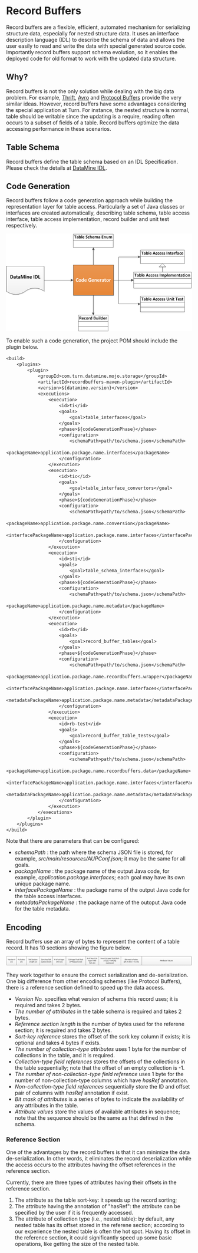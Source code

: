 # Record Buffers

Record buffers are a flexible, efficient, automated mechanism for serializing structure data, especially for nested structure data. It uses an interface description language (IDL) to describe the schema of data and allows the user easily to read and write the data with special generated source code. Importantly record buffers support schema evolution, so it enables the deployed code for old format to work with the updated data structure.

## Why?

Record buffers is not the only solution while dealing with the big data problem. For example, [Thrift](https://thrift.apache.org/), [Avro](http://avro.apache.org/) and [Protocol Buffers](https://code.google.com/p/protobuf/) provide the very similar ideas. However, record buffers have some advantages considering the special application at Turn. For instance, the nested structure is normal, table should be writable since the updating is a require, reading often occurs to a subset of fields of a table. Record buffers optimize the data accessing performance in these scenarios. 


## Table Schema

Record buffers define the table schema based on an IDL Specification. Please check the details at [DataMine IDL](../doc/DataMine_IDL.md).

## Code Generation
<a name="code_generation"></a>

Record buffers follow a code generation approach while building the representation layer for table access. Particularly a set of Java classes or interfaces are created automatically, describing table schema, table access interface, table access implementation, record builder and unit test respectively. 

<img float="center" src="./doc/res/code_gen.png" width="" height="" border="0" alt="">

To enable such a code generation, the project POM should include the plugin below. 

	<build>
		<plugins>
			<plugin>
				<groupId>com.turn.datamine.mojo.storage</groupId>
				<artifactId>recordbuffers-maven-plugin</artifactId>
				<version>${datamine.version}</version>
				<executions>
					<execution>
						<id>ti</id>
						<goals>
							<goal>table_interfaces</goal>
						</goals>
						<phase>${codeGenerationPhase}</phase>
						<configuration>
							<schemaPath>path/to/schema.json</schemaPath>				
							<packageName>application.package.name.interfaces</packageName>
						</configuration>
					</execution>
					<execution>
						<id>tic</id>
						<goals>
							<goal>table_interface_convertors</goal>
						</goals>
						<phase>${codeGenerationPhase}</phase>
						<configuration>
							<schemaPath>path/to/schema.json</schemaPath>
							<packageName>application.package.name.conversion</packageName>
							<interfacePackageName>application.package.name.interfaces</interfacePackageName>
						</configuration>
					</execution>
					<execution>
						<id>sti</id>
						<goals>
							<goal>table_schema_interfaces</goal>
						</goals>
						<phase>${codeGenerationPhase}</phase>
						<configuration>
							<schemaPath>path/to/schema.json</schemaPath>
							<packageName>application.package.name.metadata</packageName>
						</configuration>
					</execution>
					<execution>
						<id>rb</id>
						<goals>
							<goal>record_buffer_tables</goal>
						</goals>
						<phase>${codeGenerationPhase}</phase>
						<configuration>
							<schemaPath>path/to/schema.json</schemaPath>
							<packageName>application.package.name.recordbuffers.wrapper</packageName>
							<interfacePackageName>application.package.name.interfaces</interfacePackageName>
							<metadataPackageName>application.package.name.metadata</metadataPackageName>
						</configuration>
					</execution>
					<execution>
						<id>rb-test</id>
						<goals>
							<goal>record_buffer_table_tests</goal>
						</goals>
						<phase>${codeGenerationPhase}</phase>
						<configuration>
							<schemaPath>path/to/schema.json</schemaPath>
							<packageName>application.package.name.recordbuffers.data</packageName>
							<interfacePackageName>application.package.name.interfaces</interfacePackageName>
							<metadataPackageName>application.package.name.metadata</metadataPackageName>
						</configuration>
					</execution>
				</executions>
			</plugin>
		</plugins>
	</build>
		

Note that there are parameters that can be configured:

- *schemaPath* : the path where the schema JSON file is stored, for example, *src/main/resources/AUPConf.json*; it may be the same for all goals.
- *packageName* : the package name of the output Java code, for example, *application.package.interfaces*; each goal may have its own unique package name. 
- *interfacePackageName* : the package name of the output Java code for the table access interfaces.
- *metadataPackageName* : the package name of the outoput Java code for the table metadata.

## Encoding

Record buffers use an array of bytes to represent the content of a table record. It has 10 sections showing the figure below. 

<img float="center" src="./doc/res/record_buf.png" width="" height="" border="0" alt="">

They work together to ensure the correct serialization and de-serialization. One big difference from other encoding schemes (like Protocol Buffers), there is a reference section defined to speed up the data access. 

- *Version No.* specifies what version of schema this record uses; it is required and takes 2 bytes.
- *The number of attributes* in the table schema is required and takes 2 bytes.
- *Reference section length* is the number of bytes used for the referene section; it is required and takes 2 bytes. 
- *Sort-key reference* stores the offset of the sork key column if exists; it is optional and takes 4 bytes if exists. 
- *The number of collection-type attributes* uses 1 byte for the number of collections in the table, and it is required.
- *Collection-type field references* stores the offsets of the collections in the table sequentially; note that the offset of an empty collection is -1.
- *The number of non-collection-type field reference* uses 1 byte for the number of non-collection-type columns which have *hasRef* annotation.
- *Non-collection-type field references* sequentially store the ID and offset pair of columns with *hasRef* annotation if exist. 
- *Bit mask of attributes* is a series of bytes to indicate the availability of any attributes in the table. 
- *Attribute values* store the values of available attributes in sequence; note that the sequence should be the same as that defined in the schema. 

### Reference Section

One of the advantages by the record buffers is that it can minimize the data de-serialization. In other words, it eliminates the record deserialization while the access occurs to the attributes having the offset references in the reference section.

Currently, there are three types of attributes having their offsets in the reference section. 

1. The attribute as the table sort-key: it speeds up the record sorting;
2. The attribute having the annotation of "hasRef": the attribute can be specified by the user if it is frequently accessed.
3. The attribute of collection type (i.e., nested table): by default, any nested table has its offset stored in the referene section; according to our experience the nested table is often the hot spot. Having its offset in the reference section, it could significantly speed up some basic operations, like getting the size of the nested table. 